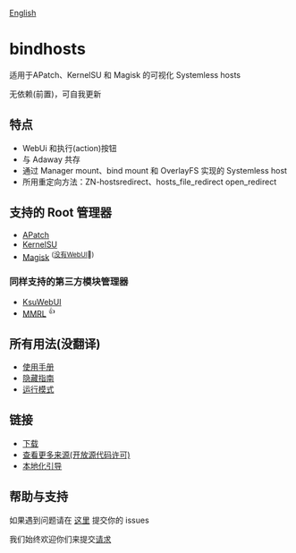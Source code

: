 [English](https://github.com/xiangfa-test/bindhosts/blob/master/README.md)
# bindhosts

适用于APatch、KernelSU 和 Magisk 的可视化 Systemless hosts

无依赖(前置)，可自我更新
## 特点

- WebUi 和执行(action)按钮
- 与 Adaway 共存
- 通过 Manager mount、bind mount 和 OverlayFS 实现的 Systemless host
- 所用重定向方法：ZN-hostsredirect、hosts_file_redirect open_redirect

 ## 支持的 Root 管理器

 - [APatch](https://github.com/bmax121/APatch) 
- [KernelSU](https://github.com/tiann/KernelSU)
- [Magisk](https://github.com/topjohnwu/Magisk)  <sup>([没有WebUI](https://github.com/topjohnwu/Magisk/issues/8609#event-15568590949)👀)</sup>

### 同样支持的第三方模块管理器

- [KsuWebUI](https://github.com/5ec1cff/KsuWebUIStandalone)
- [MMRL](https://github.com/DerGoogler/MMRL)   <sup>👍</sup>

## 所有用法(没翻译)

- [使用手册](Documentation/usage.md)
- [隐藏指南](Documentation/hiding.md)
- [运行模式](Documentation/modes.md)

## 链接

- [下载](https://github.com/backslashxx/bindhosts/releases)
- [查看更多来源(开放源代码许可) ](Documentation/sources.md)
- [本地化引导](Documentation/localize.md)

## 帮助与支持

如果遇到问题请在 [这里](https://github.com/backslashxx/bindhosts/issues) 提交你的 issues

我们始终欢迎你们来提交[请求](https://github.com/backslashxx/bindhosts/pulls)
